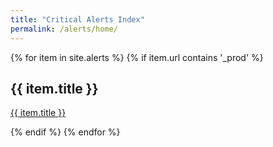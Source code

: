 ```yaml
---
title: "Critical Alerts Index"
permalink: /alerts/home/
---
```


{% for item in site.alerts %}
  {% if item.url contains '_prod' %}
    <h2>{{ item.title }}</h2>
    <p><a href="{{ item.url }}">{{ item.title }}</a></p>
  {% endif %}
{% endfor %}
